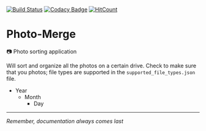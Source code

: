 [![Build Status](https://travis-ci.org/Matt-Gleich/Photo-Sort.svg?branch=master)](https://travis-ci.org/Matt-Gleich/Photo-Sort)
[![Codacy Badge](https://api.codacy.com/project/badge/Grade/1856b1ae8bb44b4b87a01f420109d5ae)](https://www.codacy.com/app/matthewgleich/Photo-Sort?utm_source=github.com&amp;utm_medium=referral&amp;utm_content=Matt-Gleich/Photo-Merge&amp;utm_campaign=Badge_Grade)
[![HitCount](http://hits.dwyl.io/Matt-Gleich/Photo-Merge.svg)](http://hits.dwyl.io/Matt-Gleich/Photo-Merge)

# Photo-Merge
📷 Photo sorting application

Will sort and organize all the photos on a certain drive. Check to make sure that you photos; file types are supported in the `supported_file_types.json` file.

- Year
    - Month
        - Day

---
_Remember, documentation always comes last_

